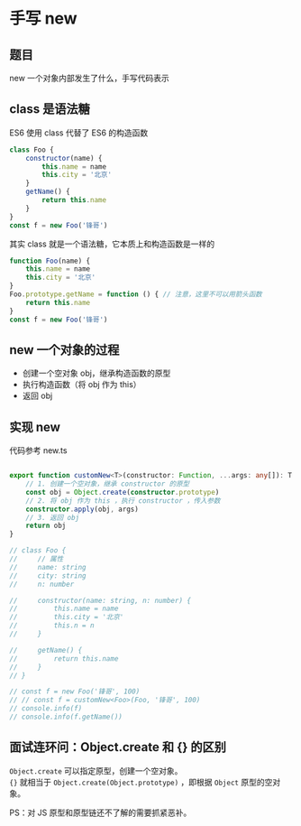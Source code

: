# 手写 new

## 题目

new 一个对象内部发生了什么，手写代码表示

## class 是语法糖

ES6 使用 class 代替了 ES6 的构造函数

```js
class Foo {
    constructor(name) {
        this.name = name
        this.city = '北京'
    }
    getName() {
        return this.name
    }
}
const f = new Foo('锋哥')
```

其实 class 就是一个语法糖，它本质上和构造函数是一样的

```js
function Foo(name) {
    this.name = name
    this.city = '北京'
}
Foo.prototype.getName = function () { // 注意，这里不可以用箭头函数
    return this.name
}
const f = new Foo('锋哥')
```

## new 一个对象的过程

- 创建一个空对象 obj，继承构造函数的原型
- 执行构造函数（将 obj 作为 this）
- 返回 obj

## 实现 new

代码参考 new.ts

```ts

export function customNew<T>(constructor: Function, ...args: any[]): T {
    // 1. 创建一个空对象，继承 constructor 的原型
    const obj = Object.create(constructor.prototype)
    // 2. 将 obj 作为 this ，执行 constructor ，传入参数
    constructor.apply(obj, args)
    // 3. 返回 obj
    return obj
}

// class Foo {
//     // 属性
//     name: string
//     city: string
//     n: number

//     constructor(name: string, n: number) {
//         this.name = name
//         this.city = '北京'
//         this.n = n
//     }

//     getName() {
//         return this.name
//     }
// }

// const f = new Foo('锋哥', 100)
// // const f = customNew<Foo>(Foo, '锋哥', 100)
// console.info(f)
// console.info(f.getName())
```

## 面试连环问：Object.create 和 {} 的区别

`Object.create` 可以指定原型，创建一个空对象。<br>
`{}` 就相当于 `Object.create(Object.prototype)` ，即根据 `Object` 原型的空对象。

PS：对 JS 原型和原型链还不了解的需要抓紧恶补。
